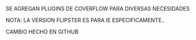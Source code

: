 SE AGREGAN PLUGINS DE COVERFLOW PARA DIVERSAS NECESIDADES

NOTA: LA VERSION FLIPSTER ES PARA IE ESPECIFICAMENTE..


CAMBIO HECHO EN GITHUB
